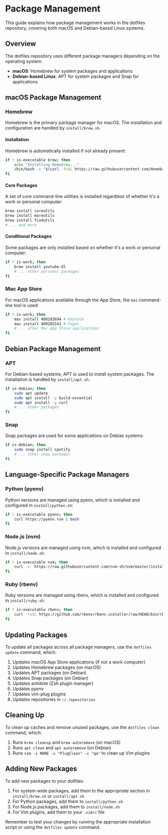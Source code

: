 # Package Management

This guide explains how package management works in the dotfiles repository, covering both macOS and
Debian-based Linux systems.

## Overview

The dotfiles repository uses different package managers depending on the operating system:

- **macOS**: Homebrew for system packages and applications
- **Debian-based Linux**: APT for system packages and Snap for applications

## macOS Package Management

### Homebrew

Homebrew is the primary package manager for macOS. The installation and configuration are handled by
`install/brew.sh`.

#### Installation

Homebrew is automatically installed if not already present:

```bash
if ! is-executable brew; then
    echo "Installing Homebrew..."
    /bin/bash -c "$(curl -fsSL https://raw.githubusercontent.com/Homebrew/install/HEAD/install.sh)"
fi
```

#### Core Packages

A set of core command-line utilities is installed regardless of whether it's a work or personal computer:

```bash
brew install coreutils
brew install moreutils
brew install findutils
# ... and more
```

#### Conditional Packages

Some packages are only installed based on whether it's a work or personal computer:

```bash
if ! is-work; then
    brew install youtube-dl
    # ... other personal packages
fi
```

### Mac App Store

For macOS applications available through the App Store, the `mas` command-line tool is used:

```bash
if ! is-work; then
    mas install 409183694 # Keynote
    mas install 409201541 # Pages
    # ... other Mac App Store applications
fi
```

## Debian Package Management

### APT

For Debian-based systems, APT is used to install system packages. The installation is handled by
`install/apt.sh`.

```bash
if is-debian; then
    sudo apt update
    sudo apt install -y build-essential
    sudo apt install -y curl
    # ... other packages
fi
```

### Snap

Snap packages are used for some applications on Debian systems:

```bash
if is-debian; then
    sudo snap install spotify
    # ... other snap packages
fi
```

## Language-Specific Package Managers

### Python (pyenv)

Python versions are managed using pyenv, which is installed and configured in `install/python.sh`:

```bash
if ! is-executable pyenv; then
    curl https://pyenv.run | bash
fi
```

### Node.js (nvm)

Node.js versions are managed using nvm, which is installed and configured in `install/node.sh`:

```bash
if ! is-executable nvm; then
    curl -o- https://raw.githubusercontent.com/nvm-sh/nvm/master/install.sh | bash
fi
```

### Ruby (rbenv)

Ruby versions are managed using rbenv, which is installed and configured in `install/ruby.sh`:

```bash
if ! is-executable rbenv; then
    curl -fsSL https://github.com/rbenv/rbenv-installer/raw/HEAD/bin/rbenv-installer | bash
fi
```

## Updating Packages

To update all packages across all package managers, use the `dotfiles update` command, which:

1. Updates macOS App Store applications (if not a work computer)
2. Updates Homebrew packages (on macOS)
3. Updates APT packages (on Debian)
4. Updates Snap packages (on Debian)
5. Updates antidote (Zsh plugin manager)
6. Updates pyenv
7. Updates vim-plug plugins
8. Updates repositories in `~/.repositories`

## Cleaning Up

To clean up caches and remove unused packages, use the `dotfiles clean` command, which:

1. Runs `brew cleanup` and `brew autoremove` (on macOS)
2. Runs `apt clean` and `apt autoremove` (on Debian)
3. Runs `vim -i NONE -c "PlugClean" -c "qa"` to clean up Vim plugins

## Adding New Packages

To add new packages to your dotfiles:

1. For system-wide packages, add them to the appropriate section in `install/brew.sh` or `install/apt.sh`
2. For Python packages, add them to `install/python.sh`
3. For Node.js packages, add them to `install/node.sh`
4. For Vim plugins, add them to your `.vimrc` file

Remember to test your changes by running the appropriate installation script or using the `dotfiles update`
command.
